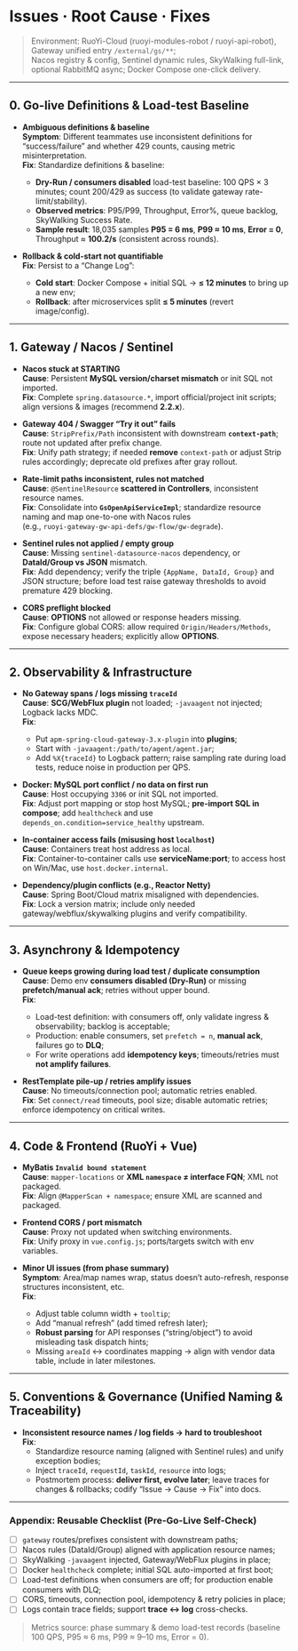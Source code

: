 # Issues · Root Cause · Fixes

> Environment: RuoYi-Cloud (ruoyi-modules-robot / ruoyi-api-robot), Gateway unified entry `/external/gs/**`;  
> Nacos registry & config, Sentinel dynamic rules, SkyWalking full-link, optional RabbitMQ async; Docker Compose one-click delivery.

---

## 0. Go-live Definitions & Load-test Baseline

- **Ambiguous definitions & baseline**  
  **Symptom**: Different teammates use inconsistent definitions for “success/failure” and whether 429 counts, causing metric misinterpretation.  
  **Fix**: Standardize definitions & baseline:  
  - **Dry-Run / consumers disabled** load-test baseline: 100 QPS × 3 minutes; count 200/429 as success (to validate gateway rate-limit/stability).  
  - **Observed metrics**: P95/P99, Throughput, Error%, queue backlog, SkyWalking Success Rate.  
  - **Sample result**: 18,035 samples **P95 = 6 ms**, **P99 ≈ 10 ms**, **Error = 0**, Throughput ≈ **100.2/s** (consistent across rounds).

- **Rollback & cold-start not quantifiable**  
  **Fix**: Persist to a “Change Log”:  
  - **Cold start**: Docker Compose + initial SQL → **≤ 12 minutes** to bring up a new env;  
  - **Rollback**: after microservices split **≤ 5 minutes** (revert image/config).

---

## 1. Gateway / Nacos / Sentinel

- **Nacos stuck at STARTING**  
  **Cause**: Persistent **MySQL version/charset mismatch** or init SQL not imported.  
  **Fix**: Complete `spring.datasource.*`, import official/project init scripts; align versions & images (recommend **2.2.x**).

- **Gateway 404 / Swagger “Try it out” fails**  
  **Cause**: `StripPrefix/Path` inconsistent with downstream **`context-path`**; route not updated after prefix change.  
  **Fix**: Unify path strategy; if needed **remove** `context-path` or adjust Strip rules accordingly; deprecate old prefixes after gray rollout.

- **Rate-limit paths inconsistent, rules not matched**  
  **Cause**: `@SentinelResource` **scattered in Controllers**, inconsistent resource names.  
  **Fix**: Consolidate into **`GsOpenApiServiceImpl`**; standardize resource naming and map one-to-one with Nacos rules  
  (e.g., `ruoyi-gateway-gw-api-defs/gw-flow/gw-degrade`).

- **Sentinel rules not applied / empty group**  
  **Cause**: Missing `sentinel-datasource-nacos` dependency, or **DataId/Group vs JSON** mismatch.  
  **Fix**: Add dependency; verify the triple `{AppName, DataId, Group}` and JSON structure; before load test raise gateway thresholds to avoid premature 429 blocking.

- **CORS preflight blocked**  
  **Cause**: **OPTIONS** not allowed or response headers missing.  
  **Fix**: Configure global CORS: allow required `Origin/Headers/Methods`, expose necessary headers; explicitly allow **OPTIONS**.

---

## 2. Observability & Infrastructure

- **No Gateway spans / logs missing `traceId`**  
  **Cause**: **SCG/WebFlux plugin** not loaded; `-javaagent` not injected; Logback lacks MDC.  
  **Fix**:  
  - Put `apm-spring-cloud-gateway-3.x-plugin` into **plugins**;  
  - Start with `-javaagent:/path/to/agent/agent.jar`;  
  - Add `%X{traceId}` to Logback pattern; raise sampling rate during load tests, reduce noise in production per QPS.

- **Docker: MySQL port conflict / no data on first run**  
  **Cause**: Host occupying `3306` or init SQL not imported.  
  **Fix**: Adjust port mapping or stop host MySQL; **pre-import SQL in compose**; add `healthcheck` and use `depends_on.condition=service_healthy` upstream.

- **In-container access fails (misusing host `localhost`)**  
  **Cause**: Containers treat host address as local.  
  **Fix**: Container-to-container calls use **serviceName:port**; to access host on Win/Mac, use `host.docker.internal`.

- **Dependency/plugin conflicts (e.g., Reactor Netty)**  
  **Cause**: Spring Boot/Cloud matrix misaligned with dependencies.  
  **Fix**: Lock a version matrix; include only needed gateway/webflux/skywalking plugins and verify compatibility.

---

## 3. Asynchrony & Idempotency

- **Queue keeps growing during load test / duplicate consumption**  
  **Cause**: Demo env **consumers disabled (Dry-Run)** or missing **prefetch/manual ack**; retries without upper bound.  
  **Fix**:  
  - Load-test definition: with consumers off, only validate ingress & observability; backlog is acceptable;  
  - Production: enable consumers, set `prefetch = n`, **manual ack**, failures go to **DLQ**;  
  - For write operations add **idempotency keys**; timeouts/retries must **not amplify failures**.

- **RestTemplate pile-up / retries amplify issues**  
  **Cause**: No timeouts/connection pool; automatic retries enabled.  
  **Fix**: Set `connect/read` timeouts, pool size; disable automatic retries; enforce idempotency on critical writes.

---

## 4. Code & Frontend (RuoYi + Vue)

- **MyBatis `Invalid bound statement`**  
  **Cause**: `mapper-locations` or **XML `namespace` ≠ interface FQN**; XML not packaged.  
  **Fix**: Align `@MapperScan + namespace`; ensure XML are scanned and packaged.

- **Frontend CORS / port mismatch**  
  **Cause**: Proxy not updated when switching environments.  
  **Fix**: Unify proxy in `vue.config.js`; ports/targets switch with env variables.

- **Minor UI issues (from phase summary)**  
  **Symptom**: Area/map names wrap, status doesn’t auto-refresh, response structures inconsistent, etc.  
  **Fix**:  
  - Adjust table column width + `tooltip`;  
  - Add “manual refresh” (add timed refresh later);  
  - **Robust parsing** for API responses (“string/object”) to avoid misleading task dispatch hints;  
  - Missing `areaId` ↔ coordinates mapping → align with vendor data table, include in later milestones.

---

## 5. Conventions & Governance (Unified Naming & Traceability)

- **Inconsistent resource names / log fields → hard to troubleshoot**  
  **Fix**:  
  - Standardize resource naming (aligned with Sentinel rules) and unify exception bodies;  
  - Inject `traceId`, `requestId`, `taskId`, `resource` into logs;  
  - Postmortem process: **deliver first, evolve later**; leave traces for changes & rollbacks; codify “Issue → Cause → Fix” into docs.

---

### Appendix: Reusable Checklist (Pre-Go-Live Self-Check)
- [ ] `gateway` routes/prefixes consistent with downstream paths;  
- [ ] Nacos rules (DataId/Group) aligned with application resource names;  
- [ ] SkyWalking `-javaagent` injected, Gateway/WebFlux plugins in place;  
- [ ] Docker `healthcheck` complete; initial SQL auto-imported at first boot;  
- [ ] Load-test definitions when consumers are off; for production enable consumers with DLQ;  
- [ ] CORS, timeouts, connection pool, idempotency & retry policies in place;  
- [ ] Logs contain trace fields; support **trace ↔ log** cross-checks.

> Metrics source: phase summary & demo load-test records (baseline 100 QPS, P95 ≈ 6 ms, P99 ≈ 9–10 ms, Error = 0).
